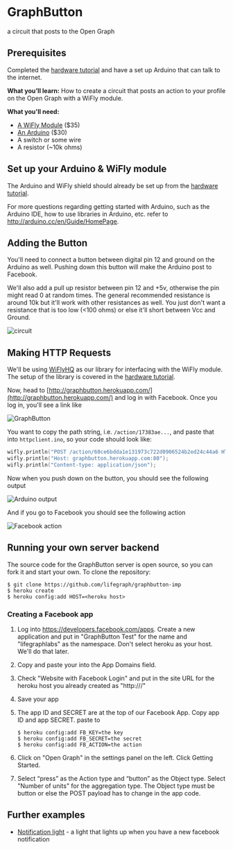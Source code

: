 # GraphButton

a circuit that posts to the Open Graph 

## Prerequisites

Completed the [hardware tutorial](https://github.com/lifegraph/hw-tutorial) and have a set up Arduino that can talk to the internet. 

**What you’ll learn:** How to create a circuit that posts an action to your profile on the Open Graph with a WiFly module.

**What you'll need:**
* [A WiFly Module](https://www.sparkfun.com/products/10822) ($35)
* [An Arduino](https://www.sparkfun.com/products/11021) ($30)
* A switch or some wire
* A resistor (~10k ohms)

## Set up your Arduino & WiFly module

The Arduino and WiFly shield should already be set up from the [hardware tutorial](https://github.com/lifegraph/hw-tutorial).

For more questions regarding getting started with Arduino, such as the Arduino IDE, how to use libraries in Arduino, etc. refer to http://arduino.cc/en/Guide/HomePage.

## Adding the Button

You'll need to connect a button between digital pin 12 and ground on the Arduino as well. Pushing down this button will make the Arduino post to Facebook. 

We'll also add a pull up resistor between pin 12 and +5v, otherwise the pin might read 0 at random times. The general recommended resistance is around 10k but it'll work with other resistances as well. You just don't want a resistance that is too low (<100 ohms) or else it'll short between Vcc and Ground.

![circuit](https://raw.github.com/lifegraph/graphbutton-wifly/master/imgs/circuit.png)

## Making HTTP Requests

We'll be using [WiFlyHQ](https://github.com/harlequin-tech/WiFlyHQ) as our library for interfacing with the WiFly module. The setup of the library is covered in the [hardware tutorial](https://github.com/lifegraph/hw-tutorial).

Now, head to [http://graphbutton.herokuapp.com/](http://graphbutton.herokuapp.com/) and log in with Facebook. Once you log in, you'll see a link like

![GraphButton](http://i.imgur.com/JyhsFCA.png)

You want to copy the path string, i.e. `/action/17383ae...`, and paste that into `httpclient.ino`, so your code should look like:

```ino
wifly.println("POST /action/60ce6bdda1e131973c722d0906524b2ed24c44a6 HTTP/1.1");
wifly.println("Host: graphbutton.herokuapp.com:80");
wifly.println("Content-type: application/json");
```

Now when you push down on the button, you should see the following output

![Arduino output](https://raw.github.com/lifegraph/graphbutton-wifly/master/imgs/arduino-output.png)

And if you go to Facebook you should see the following action

![Facebook action](https://raw.github.com/lifegraph/graphbutton-wifly/master/imgs/facebook-action.png)

## Running your own server backend

The source code for the GraphButton server is open source, so you can fork it and start your own. To clone the repository:

```
$ git clone https://github.com/lifegraph/graphbutton-imp
$ heroku create
$ heroku config:add HOST=<heroku host>
```

### Creating a Facebook app

1. Log into https://developers.facebook.com/apps. Create a new application and put in "GraphButton Test" for the name and "lifegraphlabs" as the namespace. Don't select heroku as your host. We'll do that later.

2. Copy and paste your <heroku host> into the App Domains field.

3. Check "Website with Facebook Login" and put in the site URL for the heroku host you already created as "http://<heroku host>/"

4. Save your app

5. The app ID and SECRET are at the top of our Facebook App. Copy app ID and app SECRET. paste to 

    ```
    $ heroku config:add FB_KEY=the key
    $ heroku config:add FB_SECRET=the secret
    $ heroku config:add FB_ACTION=the action
    ```

6. Click on "Open Graph" in the settings panel on the left. Click Getting Started. 

7. Select “press” as the Action type and “button” as the Object type. Select "Number of units" for the aggregation type. The Object type must be button or else the POST payload has to change in the app code.

## Further examples

* [Notification light](https://github.com/lifegraph/notificationlight) - a light that lights up when you have a new facebook notification

